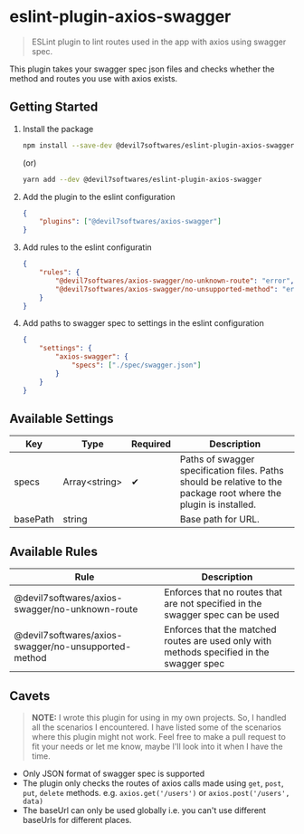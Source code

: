 # eslint-plugin-axios-swagger

> ESLint plugin to lint routes used in the app with axios using swagger spec.

This plugin takes your swagger spec json files and checks whether the method and routes you use with axios exists.

## Getting Started

1. Install the package

    ```sh
    npm install --save-dev @devil7softwares/eslint-plugin-axios-swagger
    ```

    (or)

    ```sh
    yarn add --dev @devil7softwares/eslint-plugin-axios-swagger
    ```

2. Add the plugin to the eslint configuration
    ```json
    {
        "plugins": ["@devil7softwares/axios-swagger"]
    }
    ```
3. Add rules to the eslint configuratin
    ```json
    {
        "rules": {
            "@devil7softwares/axios-swagger/no-unknown-route": "error",
            "@devil7softwares/axios-swagger/no-unsupported-method": "error"
        }
    }
    ```
4. Add paths to swagger spec to settings in the eslint configuration
    ```json
    {
        "settings": {
            "axios-swagger": {
                "specs": ["./spec/swagger.json"]
            }
        }
    }
    ```

## Available Settings

<table>
    <thead>
        <tr>
            <th>Key</th>
            <th>Type</th>
            <th>Required</th>
            <th>Description</th>
        </tr>
    </thead>
    <tbody>
        <tr>
            <td>specs</td>
            <td>Array&lt;string&gt;</td>
            <td>✔</td>
            <td>Paths of swagger specification files. Paths should be relative to the package root where the plugin is installed.</td>
        </tr>
        <tr>
            <td>basePath</td>
            <td>string</td>
            <td></td>
            <td>Base path for URL.</td>
        </tr>
    </tbody>
</table>

## Available Rules

<table>
    <thead>
        <tr>
            <th>Rule</th>
            <th>Description</th>
        </tr>
    </thead>
    <tbody>
        <tr>
            <td>@devil7softwares/axios-swagger/no-unknown-route</td>
            <td>Enforces that no routes that are not specified in the swagger spec can be used</td>
        </tr>
        <tr>
            <td>@devil7softwares/axios-swagger/no-unsupported-method</td>
            <td>Enforces that the matched routes are used only with methods specified in the swagger spec</td>
        </tr>
    </tbody>
</table>

## Cavets

> **NOTE:** I wrote this plugin for using in my own projects. So, I handled all the scenarios I encountered. I have listed some of the scenarios where this plugin might not work. Feel free to make a pull request to fit your needs or let me know, maybe I'll look into it when I have the time.

-   Only JSON format of swagger spec is supported
-   The plugin only checks the routes of axios calls made using `get`, `post`, `put`, `delete` methods. e.g. `axios.get('/users')` or `axios.post('/users', data)`
-   The baseUrl can only be used globally i.e. you can't use different baseUrls for different places.
